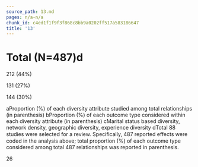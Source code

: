 ```yaml
---
source_path: 13.md
pages: n/a-n/a
chunk_id: c4ed1f1f9f3f868c8bb9a0202ff517a583186647
title: '13'
---
```

# Total (N=487)d

212 (44%)

131 (27%)

144 (30%)

aProportion (%) of each diversity attribute studied among total relationships (in parenthesis) bProportion (%) of each outcome type considered within each diversity attribute (in parenthesis) cMarital status based diversity, network density, geographic diversity, experience diversity dTotal 88 studies were selected for a review. Speciﬁcally, 487 reported effects were coded in the analysis above; total proportion (%) of each outcome type considered among total 487 relationships was reported in parenthesis.

26
